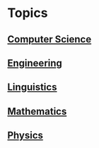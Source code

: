 # Topics

## [Computer Science](computer-science/index.md)

## [Engineering](engineering/index.md)

## [Linguistics](linguistics/index.md)

## [Mathematics](mathematics/index.md)

## [Physics](physics/index.md)
